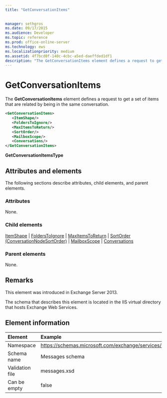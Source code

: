 ```yaml
---
title: "GetConversationItems"
 
 
manager: sethgros
ms.date: 09/17/2015
ms.audience: Developer
ms.topic: reference
ms.prod: office-online-server
ms.technology: ews
ms.localizationpriority: medium
ms.assetid: 4f7bcd0f-140c-4cbc-a5ed-daeffded1df1
description: "The GetConversationItems element defines a request to get a set of items that are related by being in the same conversation."
---
```


# GetConversationItems

The **GetConversationItems** element defines a request to get a set of items that are related by being in the same conversation. 
  
```XML
<GetConversationItems>
   <ItemShape/>
   <FoldersToIgnore/>
   <MaxItemsToReturn/>
   <SortOrder/>
   <MailboxScope/>
   <Conversations/>
</GetConversationItems>
```

 **GetConversationItemsType**
## Attributes and elements

The following sections describe attributes, child elements, and parent elements.
  
### Attributes

None.
  
### Child elements

[ItemShape](itemshape.md) | [FoldersToIgnore](folderstoignore.md) | [MaxItemsToReturn](maxitemstoreturn.md) | [SortOrder (ConversationNodeSortOrder)](sortorder-conversationnodesortorder.md) | [MailboxScope](mailboxscope.md) | [Conversations](conversations-ex15websvcsotherref.md)
  
### Parent elements

None.
  
## Remarks

This element was introduced in Exchange Server 2013.
  
The schema that describes this element is located in the IIS virtual directory that hosts Exchange Web Services.
  
## Element information

| Element | Example |
|:-----|:-----|
|Namespace  <br/> |https://schemas.microsoft.com/exchange/services/2006/messages  <br/> |
|Schema name  <br/> |Messages schema  <br/> |
|Validation file  <br/> |messages.xsd  <br/> |
|Can be empty  <br/> |false  <br/> |
   

